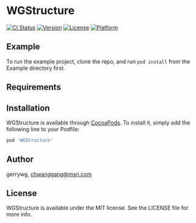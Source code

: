 # WGStructure

[![CI Status](https://img.shields.io/travis/gerrywg/WGStructure.svg?style=flat)](https://travis-ci.org/gerrywg/WGStructure)
[![Version](https://img.shields.io/cocoapods/v/WGStructure.svg?style=flat)](https://cocoapods.org/pods/WGStructure)
[![License](https://img.shields.io/cocoapods/l/WGStructure.svg?style=flat)](https://cocoapods.org/pods/WGStructure)
[![Platform](https://img.shields.io/cocoapods/p/WGStructure.svg?style=flat)](https://cocoapods.org/pods/WGStructure)

## Example

To run the example project, clone the repo, and run `pod install` from the Example directory first.

## Requirements

## Installation

WGStructure is available through [CocoaPods](https://cocoapods.org). To install
it, simply add the following line to your Podfile:

```ruby
pod 'WGStructure'
```

## Author

gerrywg, chwanggang@msn.com

## License

WGStructure is available under the MIT license. See the LICENSE file for more info.
